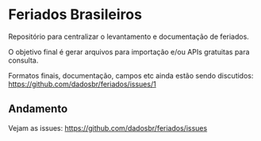 # Feriados Brasileiros

Repositório para centralizar o levantamento e documentação de feriados.

O objetivo final é gerar arquivos para importação e/ou APIs gratuitas para consulta.

Formatos finais, documentação, campos etc ainda estão sendo discutidos: https://github.com/dadosbr/feriados/issues/1


## Andamento
Vejam as issues: https://github.com/dadosbr/feriados/issues

